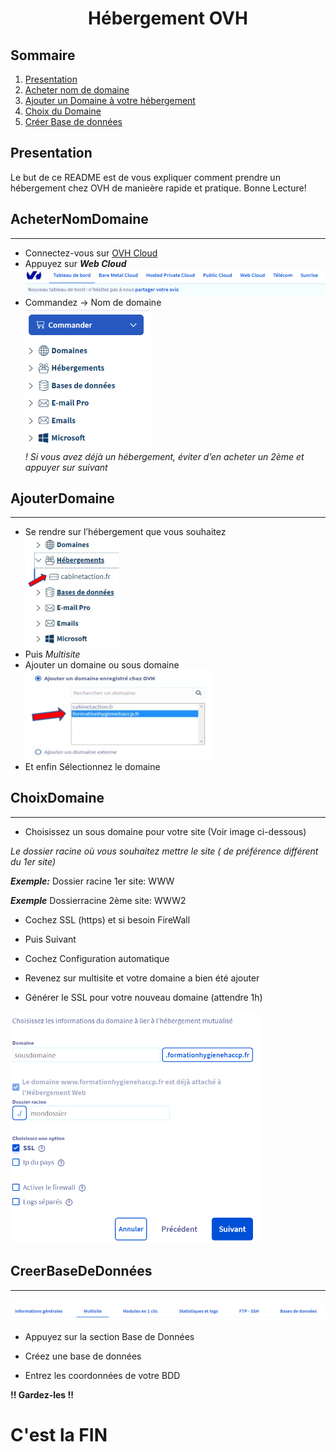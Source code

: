 # <p align="center">Hébergement OVH</p>
## Sommaire
1. [Presentation](#presentation)
2. [Acheter nom de domaine](#AcheterNomDomaine)
3. [Ajouter un Domaine à votre hébergement](#AjouterDomaine)
4. [Choix du Domaine](#ChoixDomaine)
5. [Créer Base de données](#CreerBaseDeDonnées)

## Presentation 
Le but de ce README est de vous expliquer comment prendre un hébergement chez OVH de manieère rapide et pratique.
Bonne Lecture!

## AcheterNomDomaine
***
* Connectez-vous sur <a href ="https://www.ovh.com/auth/?action=gotomanager&from=https://www.ovh.com/fr/&ovhSubsidiary=fr">OVH Cloud</a>
* Appuyez sur ***Web Cloud*** 
![nav-menu](imageOVH/image1.png)
* Commandez -> Nom de domaine<br>
<img src="imageOVH/commander.png" width="200"/><br>
*! Si vous avez déjà un hébergement, éviter d’en acheter un 2ème et appuyer sur suivant​*

## AjouterDomaine
***
* Se rendre sur l’hébergement que vous souhaitez​<br>
<img src="imageOVH/heberge.png" width="150"/><br>
* Puis *Multisite*
* Ajouter un domaine ou sous domaine<br>
<img src="imageOVH/domaine.png" width="300"/><br>
* Et enfin Sélectionnez le domaine

## ChoixDomaine
***
* Choisissez un sous domaine pour votre site (Voir image ci-dessous)

*Le dossier racine où vous souhaitez mettre le site ( de préférence différent du 1er site)* ​

***Exemple:*** Dossier racine 1er site: WWW​

***Exemple*** Dossierracine 2ème site: WWW2​

* Cochez SSL (https) et si besoin FireWall​

* Puis Suivant ​

* Cochez Configuration automatique ​

* Revenez sur multisite et votre domaine a bien été ajouter ​

* Générer le SSL pour votre nouveau  domaine (attendre 1h)​</br>
<img src="imageOVH/choixDomaine.png" width="400"/>

## CreerBaseDeDonnées
***
<img src="imageOVH/bddConfig.png" width="700"/><br>
* Appuyez sur la section Base de Données
* Créez une base de données​

* Entrez les coordonnées de votre BDD​

**!! Gardez-les !!​**

# C'est la FIN